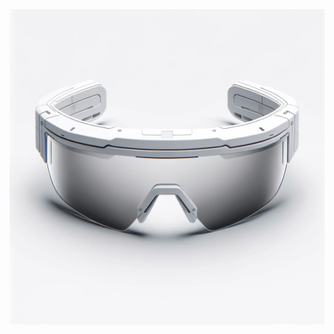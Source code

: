 <div align="center">
  <a href="https://github.com/precognitionai">
    <img src="media/logo.webp" alt="Awesome Robotics">
  </a>
</div>
